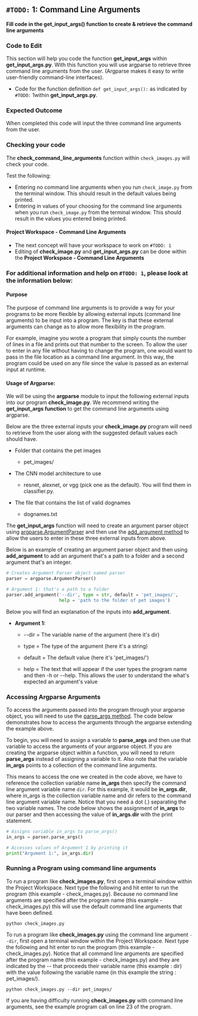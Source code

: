 ## `#TODO:` 1: Command Line Arguments

**Fill code in the get_input_args() function to create & retrieve the command line arguments**

### Code to Edit
This section will help you code the function **get_input_args** within **get_input_args.py**. With this function you will use argparse to retrieve three command line arguments from the user. (Argparse makes it easy to write user-friendly command-line interfaces).

* Code for the function definition `def get_input_args():` as indicated by `#TODO:` 1within **get_input_args.py**.

### Expected Outcome
When completed this code will input the three command line arguments from the user.

### Checking your code
The **check_command_line_arguments** function within `check_images.py` will check your code.

Test the following:

* Entering no command line arguments when you run `check_image.py` from the terminal window. This should result in the default values being printed.
* Entering in values of your choosing for the command line arguments when you run `check_image.py` from the terminal window. This should result in the values you entered being printed.


#### Project Workspace - Command Line Arguments
* The next concept will have your workspace to work on `#TODO: 1`
* Editing of **check_image.py** and **get_input_args.py** can be done within the **Project Workspace - Command Line Arguments**


### For additional information and help on `#TODO: 1`, please look at the information below:
#### Purpose
The purpose of command line arguments is to provide a way for your programs to be more flexible by allowing external inputs (command line arguments) to be input into a program. The key is that these external arguments can change as to allow more flexibility in the program.

For example, imagine you wrote a program that simply counts the number of lines in a file and prints out that number to the screen. To allow the user to enter in any file without having to change the program, one would want to pass in the file location as a command line argument. In this way, the program could be used on any file since the value is passed as an external input at runtime.

#### Usage of Argparse:
We will be using the **argparse** module to input the following external inputs into our program **check_image.py**. We recommend writing the **get_input_args function** to get the command line arguments using argparse.

Below are the three external inputs your **check_image.py** program will need to retrieve from the user along with the suggested default values each should have.

* Folder that contains the pet images
  * pet_images/
  
* The CNN model architecture to use
  * resnet, alexnet, or vgg (pick one as the default). You will find them in classifier.py.

* The file that contains the list of valid dognames
  * dognames.txt
 

The **get_input_args** function will need to create an argument parser object using [argparse.ArgumentParser](https://docs.python.org/3/library/argparse.html#argparse.ArgumentParser) and then use the [add_argument method](https://docs.python.org/3/library/argparse.html#adding-arguments) to allow the users to enter in these three external inputs from above.

Below is an example of creating an argument parser object and then using **add_argument** to add an argument that's a path to a folder and a second argument that's an integer.

```python
# Creates Argument Parser object named parser
parser = argparse.ArgumentParser()

# Argument 1: that's a path to a folder
parser.add_argument('--dir', type = str, default = 'pet_images/', 
                    help = 'path to the folder of pet images')
```

Below you will find an explanation of the inputs into **add_argument**.

* **Argument 1:**

  * --dir = The variable name of the argument (here it's dir)

  * type = The type of the argument (here it's a string)

  * default = The default value (here it's 'pet_images/')

  * help = The text that will appear if the user types the program name and then -h or --help. This allows the user to understand the what's expected an argument's value

### Accessing Argparse Arguments
To access the arguments passed into the program through your argparse object, you will need to use the [parse_args method](https://docs.python.org/3/library/argparse.html#the-parse-args-method). The code below demonstrates how to access the arguments through the argparse extending the example above.

To begin, you will need to assign a variable to **parse_args** and then use that variable to access the arguments of your argparse object. If you are creating the argparse object within a function, you will need to return **parse_args** instead of assigning a variable to it. Also note that the variable **in_args** points to a collection of the command line arguments.

This means to access the one we created in the code above, we have to reference the collection variable name **in_args** then specify the command line argument variable name `dir`. For this example, it would be **in_args.dir**, where in_args is the collection variable name and dir refers to the command line argument variable name. Notice that you need a dot (.) separating the two variable names. The code below shows the assignment of **in_args** to our parser and then accessing the value of **in_args.dir** with the print statement.

```python
# Assigns variable in_args to parse_args()
in_args = parser.parse_args()

# Accesses values of Argument 1 by printing it
print("Argument 1:", in_args.dir)
```

### Running a Program using command line arguments
To run a program like **check_images.py**, first open a terminal window within the Project Workspace. Next type the following and hit enter to run the program (this example - check_images.py). Because no command line arguments are specified after the program name (this example - check_images.py) this will use the default command line arguments that have been defined.

`python check_images.py`

To run a program like **check_images.py** using the command line argument `--dir`, first open a terminal window within the Project Workspace. Next type the following and hit enter to run the program (this example - check_images.py). Notice that all command line arguments are specified after the program name (this example - check_images.py) and they are indicated by the -- that proceeds their variable name (this example : dir) with the value following the variable name (in this example the string : pet_images/).

`python check_images.py --dir pet_images/`

If you are having difficulty running **check_images.py** with command line arguments, see the example program call on line 23 of the program.
